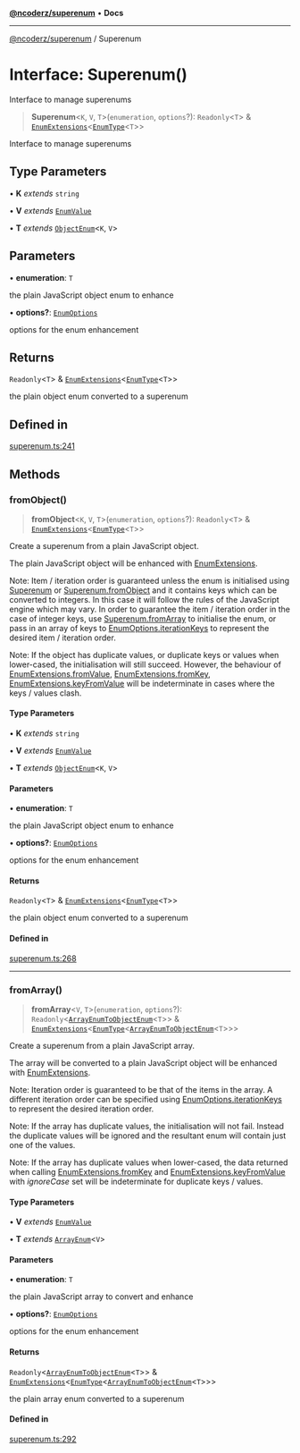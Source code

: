 [**@ncoderz/superenum**](../README.md) • **Docs**

***

[@ncoderz/superenum](../globals.md) / Superenum

# Interface: Superenum()

Interface to manage superenums

> **Superenum**\<`K`, `V`, `T`\>(`enumeration`, `options`?): `Readonly`\<`T`\> & [`EnumExtensions`](EnumExtensions.md)\<[`EnumType`](../type-aliases/EnumType.md)\<`T`\>\>

Interface to manage superenums

## Type Parameters

• **K** *extends* `string`

• **V** *extends* [`EnumValue`](../type-aliases/EnumValue.md)

• **T** *extends* [`ObjectEnum`](../type-aliases/ObjectEnum.md)\<`K`, `V`\>

## Parameters

• **enumeration**: `T`

the plain JavaScript object enum to enhance

• **options?**: [`EnumOptions`](EnumOptions.md)

options for the enum enhancement

## Returns

`Readonly`\<`T`\> & [`EnumExtensions`](EnumExtensions.md)\<[`EnumType`](../type-aliases/EnumType.md)\<`T`\>\>

the plain object enum converted to a superenum

## Defined in

[superenum.ts:241](https://github.com/ncoderz/superenum/blob/45b5b9f31900d20b7c93c62dca1346247d779e81/src/superenum.ts#L241)

## Methods

### fromObject()

> **fromObject**\<`K`, `V`, `T`\>(`enumeration`, `options`?): `Readonly`\<`T`\> & [`EnumExtensions`](EnumExtensions.md)\<[`EnumType`](../type-aliases/EnumType.md)\<`T`\>\>

Create a superenum from a plain JavaScript object.

The plain JavaScript object will be enhanced with [EnumExtensions](EnumExtensions.md).

Note: Item / iteration order is guaranteed unless the enum is initialised using [Superenum](Superenum.md) or
[Superenum.fromObject](Superenum.md#fromObject) and it contains keys which can be converted to integers. In this case it will
follow the rules of the JavaScript engine which may vary. In order to guarantee the item / iteration order
in the case of integer keys, use [Superenum.fromArray](Superenum.md#fromArray) to initialise the enum, or pass in an array
of keys to [EnumOptions.iterationKeys](EnumOptions.md#iterationKeys) to represent the desired item / iteration order.

Note: If the object has duplicate values, or duplicate keys or values when lower-cased, the initialisation will
still succeed. However, the behaviour of
[EnumExtensions.fromValue](EnumExtensions.md#fromValue),
[EnumExtensions.fromKey](EnumExtensions.md#fromKey),
[EnumExtensions.keyFromValue](EnumExtensions.md#keyFromValue)
will be indeterminate in cases where the keys / values clash.

#### Type Parameters

• **K** *extends* `string`

• **V** *extends* [`EnumValue`](../type-aliases/EnumValue.md)

• **T** *extends* [`ObjectEnum`](../type-aliases/ObjectEnum.md)\<`K`, `V`\>

#### Parameters

• **enumeration**: `T`

the plain JavaScript object enum to enhance

• **options?**: [`EnumOptions`](EnumOptions.md)

options for the enum enhancement

#### Returns

`Readonly`\<`T`\> & [`EnumExtensions`](EnumExtensions.md)\<[`EnumType`](../type-aliases/EnumType.md)\<`T`\>\>

the plain object enum converted to a superenum

#### Defined in

[superenum.ts:268](https://github.com/ncoderz/superenum/blob/45b5b9f31900d20b7c93c62dca1346247d779e81/src/superenum.ts#L268)

***

### fromArray()

> **fromArray**\<`V`, `T`\>(`enumeration`, `options`?): `Readonly`\<[`ArrayEnumToObjectEnum`](../type-aliases/ArrayEnumToObjectEnum.md)\<`T`\>\> & [`EnumExtensions`](EnumExtensions.md)\<[`EnumType`](../type-aliases/EnumType.md)\<[`ArrayEnumToObjectEnum`](../type-aliases/ArrayEnumToObjectEnum.md)\<`T`\>\>\>

Create a superenum from a plain JavaScript array.

The array will be converted to a plain JavaScript object will be enhanced with [EnumExtensions](EnumExtensions.md).

Note: Iteration order is guaranteed to be that of the items in the array. A different iteration order can be
specified using [EnumOptions.iterationKeys](EnumOptions.md#iterationKeys) to represent the desired iteration order.

Note: If the array has duplicate values, the initialisation will not fail. Instead the duplicate values will
be ignored and the resultant enum will contain just one of the values.

Note: If the array has duplicate values when lower-cased, the data returned when
calling [EnumExtensions.fromKey](EnumExtensions.md#fromKey) and [EnumExtensions.keyFromValue](EnumExtensions.md#keyFromValue) with
*ignoreCase* set will be indeterminate for duplicate keys / values.

#### Type Parameters

• **V** *extends* [`EnumValue`](../type-aliases/EnumValue.md)

• **T** *extends* [`ArrayEnum`](../type-aliases/ArrayEnum.md)\<`V`\>

#### Parameters

• **enumeration**: `T`

the plain JavaScript array to convert and enhance

• **options?**: [`EnumOptions`](EnumOptions.md)

options for the enum enhancement

#### Returns

`Readonly`\<[`ArrayEnumToObjectEnum`](../type-aliases/ArrayEnumToObjectEnum.md)\<`T`\>\> & [`EnumExtensions`](EnumExtensions.md)\<[`EnumType`](../type-aliases/EnumType.md)\<[`ArrayEnumToObjectEnum`](../type-aliases/ArrayEnumToObjectEnum.md)\<`T`\>\>\>

the plain array enum converted to a superenum

#### Defined in

[superenum.ts:292](https://github.com/ncoderz/superenum/blob/45b5b9f31900d20b7c93c62dca1346247d779e81/src/superenum.ts#L292)
